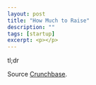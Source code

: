 ```yaml
---
layout: post
title: "How Much to Raise"
description: ""
tags: [startup]
excerpt: <p></p>
---
```

tl;dr

Source [Crunchbase](http://info.crunchbase.com/about/crunchbase-data-exports/).
